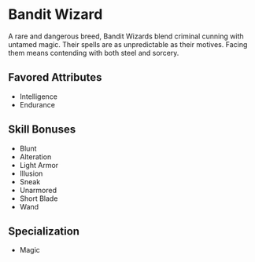 # Bandit Wizard

A rare and dangerous breed, Bandit Wizards blend criminal cunning with untamed magic. Their spells are as unpredictable as their motives. Facing them means contending with both steel and sorcery.

## Favored Attributes
- Intelligence
- Endurance

## Skill Bonuses
- Blunt
- Alteration
- Light Armor
- Illusion
- Sneak
- Unarmored
- Short Blade
- Wand

## Specialization
- Magic